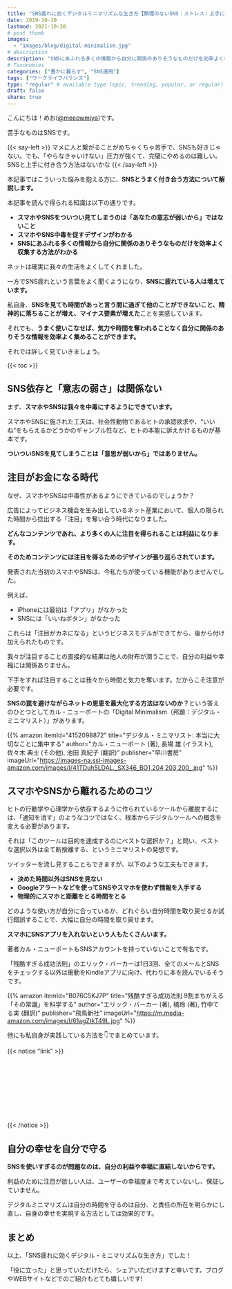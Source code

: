 ```yaml
---
title: "SNS疲れに効くデジタルミニマリズムな生き方【無理のないSNS｜ストレス｜上手に付き合う｜SNS依存】"
date: 2019-10-19
lastmod: 2021-10-20
# post thumb
images:
  - "images/blog/digital-minimalism.jpg"
# description
description: "SNSにあふれる多くの情報から自分に関係のありそうなものだけを効率よく収集する方法について解説します。"
# Taxonomies
categories: ["豊かに暮らす", "SNS運用"]
tags: ["ワークライフバランス"]
type: "regular" # available type (epic, trending, popular, or regular)
draft: false
share: true
---
```


こんにちは！めお(<u><a href="https://twitter.com/meeowmiya" target="_blank">@meeowmiya</a></u>)です。

苦手なものはSNSです。

{{< say-left >}}
マメに人と繋がることがめちゃくちゃ苦手で、SNSも好きじゃない。でも、「やらなきゃいけない」圧力が強くて、完璧にやめるのは難しい。SNSと上手に付き合う方法はないかな
{{< /say-left >}}

本記事ではこういった悩みを抱える方に、<span class="keiko-red">**SNSとうまく付き合う方法について解説します。**</span>

本記事を読んで得られる知識は以下の通りです。

* **スマホやSNSをついつい見てしまうのは「あなたの意志が弱いから」ではないこと**
* **スマホやSNS中毒を促すデザインがわかる**
* **SNSにあふれる多くの情報から自分に関係のありそうなものだけを効率よく収集する方法がわかる**

ネットは確実に我々の生活をよくしてくれました。

一方でSNS疲れという言葉をよく聞くようになり、<span class="keiko-red">**SNSに疲れている人は増えています。**</span>

私自身、<span class="keiko-red">**SNSを見ても時間があっと言う間に過ぎて他のことができないこと、精神的に落ちることが増え、マイナス要素が増えた**</span>ことを実感しています。

それでも、<span class="keiko-red">**うまく使いこなせば、気力や時間を奪われることなく自分に関係のありそうな情報を効率よく集めることができます。**</span>

それでは詳しく見ていきましょう。

{{< toc >}}

## SNS依存と「意志の弱さ」は関係ない

まず、<span class="keiko-red">**スマホやSNSは我々を中毒にするようにできています。**</span>

スマホやSNSに施された工夫は、社会性動物であるヒトの承認欲求や、“いいね”をもらえるかどうかのギャンブル性など、ヒトの本能に訴えかけるものが基本です。

<span class="keiko-red">**ついついSNSを見てしまうことは「意思が弱いから」ではありません。**</span>

## 注目がお金になる時代

なぜ、スマホやSNSは中毒性があるようにできているのでしょうか？

広告によってビジネス機会を生み出しているネット産業において、個人の限られた時間から捻出する「注目」を奪い合う時代になりました。

<span class="keiko-red">**どんなコンテンツであれ、より多くの人に注目を得られることは利益になります。**</span>

<span class="keiko-red">**そのためコンテンツには注目を得るためのデザインが張り巡らされています。**</span>

発表された当初のスマホやSNSは、今私たちが使っている機能がありませんでした。

例えば、
* iPhoneには最初は「アプリ」がなかった
* SNSには「いいねボタン」がなかった

これらは「注目がカネになる」というビジネスモデルができてから、後から付け加えられたものです。

我々が注目することの直接的な結果は他人の財布が潤うことで、自分の利益や幸福には関係ありません。

下手をすれば注目することは我々から時間と気力を奪います。だからこそ注意が必要です。

<span class="keiko-red">**SNSの罠を避けながらネットの恩恵を最大化する方法はないのか？**</span>という答えのひとつとしてカル・ニューポートの「Digital Minimalism（邦題：デジタル・ミニマリスト）」があります。

{{% amazon 
  itemId="4152098872"
  title="デジタル・ミニマリスト: 本当に大切なことに集中する"
  author="カル・ニューポート (著), 長場 雄 (イラスト), 佐々木 典士 (その他), 池田 真紀子 (翻訳)"
  publisher="早川書房"
  imageUrl="https://images-na.ssl-images-amazon.com/images/I/41TDuh5LDAL._SX346_BO1,204,203,200_.jpg"
%}}

## スマホやSNSから離れるためのコツ

ヒトの行動学や心理学から依存するように作られているツールから離脱するには、「通知を消す」のようなコツではなく、根本からデジタルツールへの概念を変える必要があります。

それは「このツールは目的を達成するのにベストな選択か？」と問い、ベストな選択以外は全て断捨離する、というミニマリストの発想です。

ツイッターを流し見することもできますが、以下のような工夫もできます。

* **決めた時間以外はSNSを見ない**
* **Googleアラートなどを使ってSNSやスマホを使わず情報を入手する**
* **物理的にスマホと距離をとる時間をとる**

どのような使い方が自分に合っているか、どれぐらい自分時間を取り戻せるか試行錯誤することで、大幅に自分の時間を取り戻せます。

<span class="keiko-red">**スマホにSNSアプリを入れないという人もたくさんいます。**</span>

著者カル・ニューポートもSNSアカウントを持っていないことで有名です。

「残酷すぎる成功法則」のエリック・バーカーは1日3回、全てのメールとSNSをチェックする以外は衝動をKindleアプリに向け、代わりに本を読んでいるそうです。

{{% amazon 
  itemId="B076C5KJ7P"
  title="残酷すぎる成功法則  9割まちがえる「その常識」を科学する"
  author="エリック・バーカー (著), 橘玲 (著), 竹中てる実 (翻訳)"
  publisher="飛鳥新社"
  imageUrl="https://m.media-amazon.com/images/I/61agZtkT49L.jpg"
%}}

他にも私自身が実践している方法を👇でまとめています。

{{< notice "link" >}}
<div class="iframely-embed"><div class="iframely-responsive" style="height: 140px; padding-bottom: 0;"><a href="https://menglish.jp/post/cut-smartphone-time/" data-iframely-url="//cdn.iframe.ly/tizOCse?card=small"></a></div></div><script async src="//cdn.iframe.ly/embed.js" charset="utf-8"></script>
{{< /notice >}}


## 自分の幸せを自分で守る

<span class="keiko-red">**SNSを使いすぎるのが問題なのは、自分の利益や幸福に直結しないからです。**</span>

利益のために注目が欲しい人は、ユーザーの幸福度まで考えていないし、保証していません。

デジタルミニマリズムは自分の時間を守るのは自分、と責任の所在を明らかにし直し、自身の幸せを実現する方法としては効果的です。

## まとめ
以上、「SNS疲れに効くデジタル・ミニマリズムな生き方」でした！

「役に立った」と思っていただけたら、シェアいただけますと幸いです。ブログやWEBサイトなどでのご紹介もとても嬉しいです!